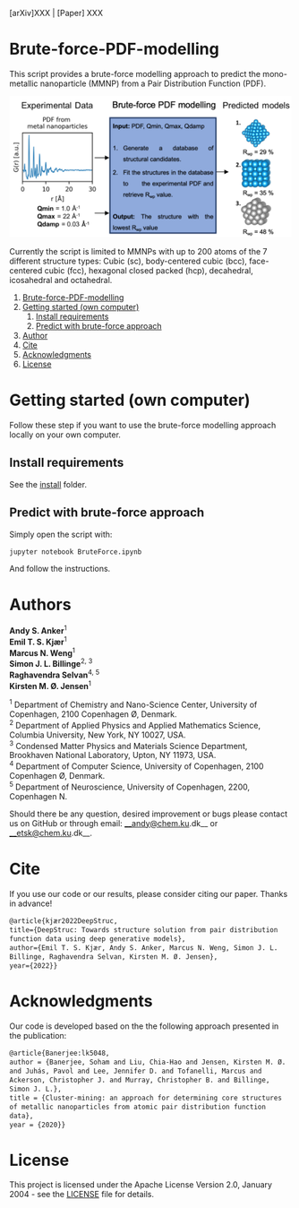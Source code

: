 [arXiv]XXX  |  [Paper] XXX

# Brute-force-PDF-modelling

This script provides a brute-force modelling approach to predict the mono-metallic nanoparticle (MMNP) from a Pair Distribution Function (PDF).

![alt text](images/bruteforce-figure.png "bruteforce-figure")

Currently the script is limited to MMNPs with up to 200 atoms of the 7 different structure types: Cubic (sc), body-centered cubic (bcc), face-centered cubic (fcc), hexagonal closed packed (hcp), decahedral, icosahedral and octahedral.

1. [Brute-force-PDF-modelling](#brute-force-pdf-modelling)
2. [Getting started (own computer)](#getting-started-own-computer)
   1. [Install requirements](#install-requirements)
   2. [Predict with brute-force approach](#predict-with-brute-force-approach)
3. [Author](#author)
4. [Cite](#cite)
5. [Acknowledgments](#Acknowledgments)
6. [License](#license)  

# Getting started (own computer)
Follow these step if you want to use the brute-force modelling approach locally on your own computer.

## Install requirements
See the [install](/install) folder. 

## Predict with brute-force approach
Simply open the script with:
```
jupyter notebook BruteForce.ipynb
```
And follow the instructions.

# Authors
__Andy S. Anker__<sup>1</sup>   
__Emil T. S. Kjær__<sup>1</sup>  
__Marcus N. Weng__<sup>1</sup>  
__Simon J. L. Billinge__<sup>2, 3</sup>     
__Raghavendra Selvan__<sup>4, 5</sup>  
__Kirsten M. Ø. Jensen__<sup>1</sup>    
 
<sup>1</sup> Department of Chemistry and Nano-Science Center, University of Copenhagen, 2100 Copenhagen Ø, Denmark.   
<sup>2</sup> Department of Applied Physics and Applied Mathematics Science, Columbia University, New York, NY 10027, USA.   
<sup>3</sup> Condensed Matter Physics and Materials Science Department, Brookhaven National Laboratory, Upton, NY 11973, USA.    
<sup>4</sup> Department of Computer Science, University of Copenhagen, 2100 Copenhagen Ø, Denmark.   
<sup>5</sup> Department of Neuroscience, University of Copenhagen, 2200, Copenhagen N.    

Should there be any question, desired improvement or bugs please contact us on GitHub or 
through email: __andy@chem.ku.dk__ or __etsk@chem.ku.dk__.

# Cite
If you use our code or our results, please consider citing our paper. Thanks in advance!
```
@article{kjær2022DeepStruc,
title={DeepStruc: Towards structure solution from pair distribution function data using deep generative models},
author={Emil T. S. Kjær, Andy S. Anker, Marcus N. Weng, Simon J. L. Billinge, Raghavendra Selvan, Kirsten M. Ø. Jensen},
year={2022}}
```

# Acknowledgments
Our code is developed based on the the following approach presented in the publication:
```
@article{Banerjee:lk5048,
author = {Banerjee, Soham and Liu, Chia-Hao and Jensen, Kirsten M. Ø. and Juhás, Pavol and Lee, Jennifer D. and Tofanelli, Marcus and Ackerson, Christopher J. and Murray, Christopher B. and Billinge, Simon J. L.},
title = {Cluster-mining: an approach for determining core structures of metallic nanoparticles from atomic pair distribution function data},
year = {2020}}
```

# License
This project is licensed under the Apache License Version 2.0, January 2004 - see the [LICENSE](LICENSE) file for details.





